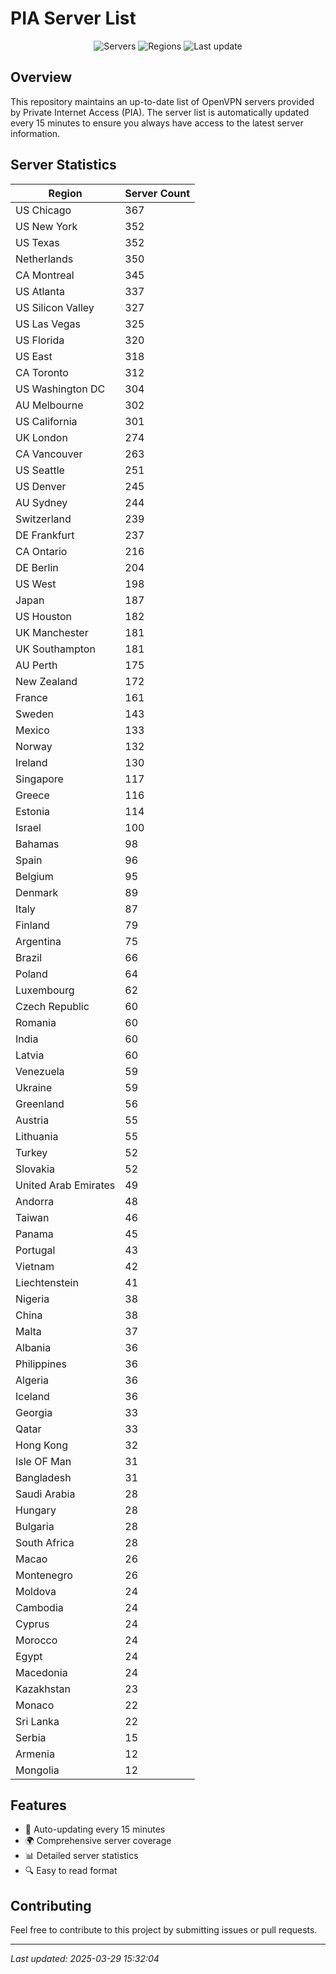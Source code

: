 # PIA Server List

<div align="center">

![Servers](https://img.shields.io/badge/servers-11,791-blue)
![Regions](https://img.shields.io/badge/regions-97-blue)
![Last update](https://img.shields.io/badge/Last_Updated-March_29_2025_10:32_EST-blue)

</div>

## Overview
This repository maintains an up-to-date list of OpenVPN servers provided by Private Internet Access (PIA). The server list is automatically updated every 15 minutes to ensure you always have access to the latest server information.

## Server Statistics
| Region | Server Count |
|--------|--------------|
| US Chicago                     | 367          |
| US New York                    | 352          |
| US Texas                       | 352          |
| Netherlands                    | 350          |
| CA Montreal                    | 345          |
| US Atlanta                     | 337          |
| US Silicon Valley              | 327          |
| US Las Vegas                   | 325          |
| US Florida                     | 320          |
| US East                        | 318          |
| CA Toronto                     | 312          |
| US Washington DC               | 304          |
| AU Melbourne                   | 302          |
| US California                  | 301          |
| UK London                      | 274          |
| CA Vancouver                   | 263          |
| US Seattle                     | 251          |
| US Denver                      | 245          |
| AU Sydney                      | 244          |
| Switzerland                    | 239          |
| DE Frankfurt                   | 237          |
| CA Ontario                     | 216          |
| DE Berlin                      | 204          |
| US West                        | 198          |
| Japan                          | 187          |
| US Houston                     | 182          |
| UK Manchester                  | 181          |
| UK Southampton                 | 181          |
| AU Perth                       | 175          |
| New Zealand                    | 172          |
| France                         | 161          |
| Sweden                         | 143          |
| Mexico                         | 133          |
| Norway                         | 132          |
| Ireland                        | 130          |
| Singapore                      | 117          |
| Greece                         | 116          |
| Estonia                        | 114          |
| Israel                         | 100          |
| Bahamas                        | 98           |
| Spain                          | 96           |
| Belgium                        | 95           |
| Denmark                        | 89           |
| Italy                          | 87           |
| Finland                        | 79           |
| Argentina                      | 75           |
| Brazil                         | 66           |
| Poland                         | 64           |
| Luxembourg                     | 62           |
| Czech Republic                 | 60           |
| Romania                        | 60           |
| India                          | 60           |
| Latvia                         | 60           |
| Venezuela                      | 59           |
| Ukraine                        | 59           |
| Greenland                      | 56           |
| Austria                        | 55           |
| Lithuania                      | 55           |
| Turkey                         | 52           |
| Slovakia                       | 52           |
| United Arab Emirates           | 49           |
| Andorra                        | 48           |
| Taiwan                         | 46           |
| Panama                         | 45           |
| Portugal                       | 43           |
| Vietnam                        | 42           |
| Liechtenstein                  | 41           |
| Nigeria                        | 38           |
| China                          | 38           |
| Malta                          | 37           |
| Albania                        | 36           |
| Philippines                    | 36           |
| Algeria                        | 36           |
| Iceland                        | 36           |
| Georgia                        | 33           |
| Qatar                          | 33           |
| Hong Kong                      | 32           |
| Isle OF Man                    | 31           |
| Bangladesh                     | 31           |
| Saudi Arabia                   | 28           |
| Hungary                        | 28           |
| Bulgaria                       | 28           |
| South Africa                   | 28           |
| Macao                          | 26           |
| Montenegro                     | 26           |
| Moldova                        | 24           |
| Cambodia                       | 24           |
| Cyprus                         | 24           |
| Morocco                        | 24           |
| Egypt                          | 24           |
| Macedonia                      | 24           |
| Kazakhstan                     | 23           |
| Monaco                         | 22           |
| Sri Lanka                      | 22           |
| Serbia                         | 15           |
| Armenia                        | 12           |
| Mongolia                       | 12           |

## Features
- 🔄 Auto-updating every 15 minutes
- 🌍 Comprehensive server coverage
- 📊 Detailed server statistics
- 🔍 Easy to read format

## Contributing
Feel free to contribute to this project by submitting issues or pull requests.

---
*Last updated: 2025-03-29 15:32:04*